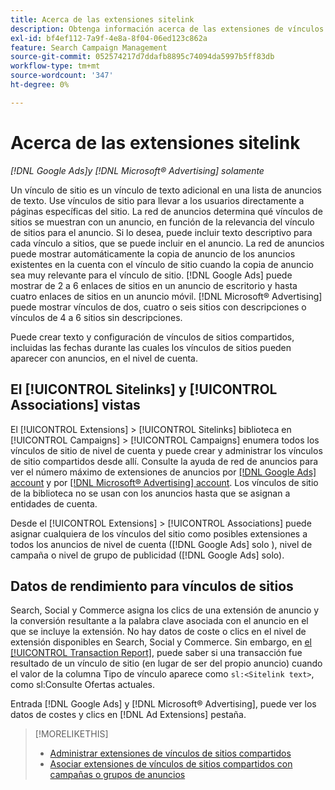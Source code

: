 ```yaml
---
title: Acerca de las extensiones sitelink
description: Obtenga información acerca de las extensiones de vínculos de sitios.
exl-id: bf4ef112-7a9f-4e8a-8f04-06ed123c862a
feature: Search Campaign Management
source-git-commit: 052574217d7ddafb8895c74094da5997b5ff83db
workflow-type: tm+mt
source-wordcount: '347'
ht-degree: 0%

---
```


# Acerca de las extensiones sitelink

*[!DNL Google Ads]y [!DNL Microsoft® Advertising] solamente*

Un vínculo de sitio es un vínculo de texto adicional en una lista de anuncios de texto. Use vínculos de sitio para llevar a los usuarios directamente a páginas específicas del sitio. La red de anuncios determina qué vínculos de sitios se muestran con un anuncio, en función de la relevancia del vínculo de sitios para el anuncio. Si lo desea, puede incluir texto descriptivo para cada vínculo a sitios, que se puede incluir en el anuncio. La red de anuncios puede mostrar automáticamente la copia de anuncio de los anuncios existentes en la cuenta con el vínculo de sitio cuando la copia de anuncio sea muy relevante para el vínculo de sitio. [!DNL Google Ads] puede mostrar de 2 a 6 enlaces de sitios en un anuncio de escritorio y hasta cuatro enlaces de sitios en un anuncio móvil. [!DNL Microsoft® Advertising] puede mostrar vínculos de dos, cuatro o seis sitios con descripciones o vínculos de 4 a 6 sitios sin descripciones.

Puede crear texto y configuración de vínculos de sitios compartidos, incluidas las fechas durante las cuales los vínculos de sitios pueden aparecer con anuncios, en el nivel de cuenta.

## El [!UICONTROL Sitelinks] y [!UICONTROL Associations] vistas

El [!UICONTROL Extensions] > [!UICONTROL Sitelinks] biblioteca en [!UICONTROL Campaigns] > [!UICONTROL Campaigns] enumera todos los vínculos de sitio de nivel de cuenta y puede crear y administrar los vínculos de sitio compartidos desde allí. Consulte la ayuda de red de anuncios para ver el número máximo de extensiones de anuncios por [[!DNL Google Ads] account](https://support.google.com/google-ads/answer/6372658) y por [[!DNL Microsoft® Advertising] account](https://help.ads.microsoft.com/#apex/3/en/52001). Los vínculos de sitio de la biblioteca no se usan con los anuncios hasta que se asignan a entidades de cuenta.

Desde el [!UICONTROL Extensions] > [!UICONTROL Associations] puede asignar cualquiera de los vínculos del sitio como posibles extensiones a todos los anuncios de nivel de cuenta ([!DNL Google Ads] solo ), nivel de campaña o nivel de grupo de publicidad ([!DNL Google Ads] solo).

## Datos de rendimiento para vínculos de sitios

Search, Social y Commerce asigna los clics de una extensión de anuncio y la conversión resultante a la palabra clave asociada con el anuncio en el que se incluye la extensión. No hay datos de coste o clics en el nivel de extensión disponibles en Search, Social y Commerce. Sin embargo, en [el [!UICONTROL Transaction Report]](/help/search-social-commerce/reports/management/basic-advanced/transaction-report.md), puede saber si una transacción fue resultado de un vínculo de sitio (en lugar de ser del propio anuncio) cuando el valor de la columna Tipo de vínculo aparece como `sl:<Sitelink text>`, como sl:Consulte Ofertas actuales.

Entrada [!DNL Google Ads] y [!DNL Microsoft® Advertising], puede ver los datos de costes y clics en [!DNL Ad Extensions] pestaña.

>[!MORELIKETHIS]
>
>* [Administrar extensiones de vínculos de sitios compartidos](sitelink-extension-manage.md)
>* [Asociar extensiones de vínculos de sitios compartidos con campañas o grupos de anuncios](sitelink-extension-associate.md)
